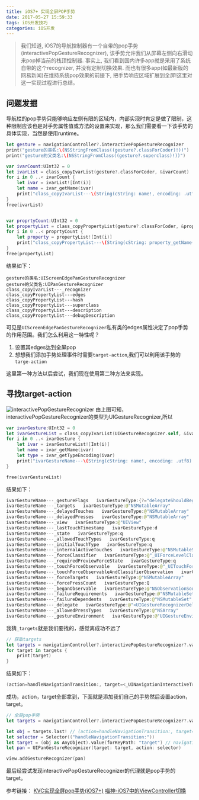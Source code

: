 ```yaml
---
title: iOS7+ 实现全屏POP手势
date: 2017-05-27 15:59:33
tags: iOS开发技巧
categories: iOS开发
---
```

> 我们知道, iOS7的导航控制器有一个自带的pop手势(interactivePopGestureRecognizer), 该手势允许我们从屏幕左侧向右滑动来pop掉当前的栈顶控制器. 事实上, 我们看到国内许多app就是采用了系统自带的这个recognizer, 并没有定制切换效果. 而也有很多app(如最新版的网易新闻)在维持系统pop效果的前提下, 把手势响应区域扩展到全屏!这里对这一实现过程进行总结。<!--more -->

## 问题发掘

导航栏的pop手势只能够响应左侧有限的区域内，内部实现时肯定是做了限制，这种限制应该也是对手势属性值或方法的设置来实现，那么我们需要看一下该手势的具体实现，当然是使用runtime。
```swift
let gesture = navigationController?.interactivePopGestureRecognizer
print("gesture的类名:\(NSStringFromClass((gesture?.classForCoder)!))")
print("gesture的父类名:\(NSStringFromClass((gesture?.superclass)!))")

var ivarCount:UInt32 = 0
let ivarList = class_copyIvarList(gesture?.classForCoder, &ivarCount)
for i in 0 ..< ivarCount {
    let ivar = ivarList![Int(i)]
    let name = ivar_getName(ivar)
    print("class_copyIvarList---\(String(cString: name!, encoding: .utf8) ?? "")")
}
free(ivarList)


var proprtyCount:UInt32 = 0
let propertyList = class_copyPropertyList(gesture?.classForCoder, &proprtyCount)
for i in 0 ..< proprtyCount {
    let property = propertyList![Int(i)]
    print("class_copyPropertyList---\(String(cString: property_getName(property), encoding: .utf8) ?? "")")
}
free(propertyList)
```
结果如下：
```objc
gesture的类名:UIScreenEdgePanGestureRecognizer
gesture的父类名:UIPanGestureRecognizer
class_copyIvarList---_recognizer
class_copyPropertyList---edges
class_copyPropertyList---hash
class_copyPropertyList---superclass
class_copyPropertyList---description
class_copyPropertyList---debugDescription
```
可见是`UIScreenEdgePanGestureRecognizer`私有类的edges属性决定了pop手势的作用范围。我们怎么利用这一特性呢？
1. 设置其edges达到全屏pop
2. 想想我们添加手势处理事件时需要`target-action`,我们可以利用该手势的`targe-action`

这里第一种方法以后尝试，我们现在使用第二种方法来实现。


## 寻找target-action
![interactivePopGestureRecognizer](/images/interactivePopGestureRecognizer.png)
由上图可知，interactivePopGestureRecognizer的类型为UIGestureRecognizer,所以
```swift
var ivarGesture:UInt32 = 0
let ivarGestureList = class_copyIvarList(UIGestureRecognizer.self, &ivarGesture)
for i in 0 ..< ivarGesture {
    let ivar = ivarGestureList![Int(i)]
    let name = ivar_getName(ivar)
    let type = ivar_getTypeEncoding(ivar)
    print("ivarGestureName---\(String(cString: name!, encoding: .utf8) ?? "")   ivarGestureType:\(String(cString: type!, encoding: .utf8) ?? "")")
}

free(ivarGestureList)
```
结果如下：
```swift
ivarGestureName---_gestureFlags   ivarGestureType:{?="delegateShouldBegin"b1"delegateCanPrevent"b1"delegateCanBePrevented"b1"delegateShouldRecognizeSimultaneously"b1"delegateShouldReceiveTouch"b1"delegateShouldReceivePress"b1"delegateShouldRequireFailure"b1"delegateShouldBeRequiredToFail"b1"delegateFailed"b1"privateDelegateShouldBegin"b1"privateDelegateCanPrevent"b1"privateDelegateCanBePrevented"b1"privateDelegateShouldRecognizeSimultaneously"b1"privateDelegateShouldReceiveTouch"b1"privateDelegateShouldReceivePress"b1"privateDelegateShouldRequireFailure"b1"privateDelegateShouldBeRequiredToFail"b1"subclassShouldRequireFailure"b1"subclassShouldBeRequiredToFail"b1"hasSubclassDynamicFailureRequirements"b1"hasDelegateDynamicFailureRequirements"b1"subclassTouchesEstimatedPropertiesUpdated"b1"queriedFailureRequirements"b1"cancelsTouchesInView"b1"delaysTouchesBegan"b1"delaysTouchesEnded"b1"disabled"b1"dirty"b1"delivered"b1"deliveredEndedOrCancelled"b1"continuous"b1"requiresDelayedBegan"b1"willBeginAfterSatisfyingFailureRequirements"b1"requiresSystemGesturesToFail"b1"acceptsFailureRequirements"b1"requiresExclusiveTouchType"b1"initialTouchTypeIsValid"b1"forceRequirementSatisfied"b1}
ivarGestureName---_targets   ivarGestureType:@"NSMutableArray"
ivarGestureName---_delayedTouches   ivarGestureType:@"NSMutableArray"
ivarGestureName---_delayedPresses   ivarGestureType:@"NSMutableArray"
ivarGestureName---_view   ivarGestureType:@"UIView"
ivarGestureName---_lastTouchTimestamp   ivarGestureType:d
ivarGestureName---_state   ivarGestureType:q
ivarGestureName---_allowedTouchTypes   ivarGestureType:q
ivarGestureName---_initialTouchType   ivarGestureType:q
ivarGestureName---_internalActiveTouches   ivarGestureType:@"NSMutableSet"
ivarGestureName---_forceClassifier   ivarGestureType:@"_UIForceLevelClassifier"
ivarGestureName---_requiredPreviewForceState   ivarGestureType:q
ivarGestureName---_touchForceObservable   ivarGestureType:@"_UITouchForceObservable"
ivarGestureName---_touchForceObservableAndClassifierObservation   ivarGestureType:@"NSObservation"
ivarGestureName---_forceTargets   ivarGestureType:@"NSMutableArray"
ivarGestureName---_forcePressCount   ivarGestureType:Q
ivarGestureName---_beganObservable   ivarGestureType:@"NSObservationSource"
ivarGestureName---_failureRequirements   ivarGestureType:@"NSMutableSet"
ivarGestureName---_failureDependents   ivarGestureType:@"NSMutableSet"
ivarGestureName---_delegate   ivarGestureType:@"<UIGestureRecognizerDelegate>"
ivarGestureName---_allowedPressTypes   ivarGestureType:@"NSArray"
ivarGestureName---_gestureEnvironment   ivarGestureType:@"UIGestureEnvironment"
```
我猜`_targets`就是我们要找的，感觉离成功不远了
```swift
// 获取targets
let targets = navigationController?.interactivePopGestureRecognizer?.value(forKeyPath: "_targets") as! Array<Any>
for target in targets {
	print(target)
}
```
结果如下：
```swift
(action=handleNavigationTransition:, target=<_UINavigationInteractiveTransition 0x7fe95d514850>)
```
成功，action，target全部拿到，下面就是添加我们自己的手势然后设置action，target。
```swift
// 全屏pop手势
let targets = navigationController?.interactivePopGestureRecognizer?.value(forKeyPath: "_targets") as! Array<Any>

let obj = targets.last! // (action=handleNavigationTransition:, target=<_UINavigationInteractiveTransition 0x7fe95d514850>)
let selector = Selector(("handleNavigationTransition:"))
let target = (obj as AnyObject).value(forKeyPath: "target") // navigationController?.interactivePopGestureRecognizer?.delegate
let pan = UIPanGestureRecognizer(target: target, action: selector)

view.addGestureRecognizer(pan)

```
最后经尝试发现interactivePopGestureRecognizer的代理就是pop手势的target。

参考链接：
[KVC实现全屏pop手势(iOS7+)](http://www.jianshu.com/p/72651cdbd914)
[喵神-iOS7中的ViewController切换](https://onevcat.com/2013/10/vc-transition-in-ios7/)